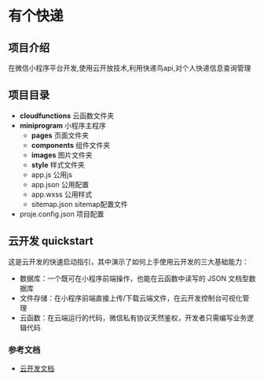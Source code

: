 # 有个快递

## 项目介绍

在微信小程序平台开发,使用云开放技术,利用快递鸟api,对个人快递信息查询管理

## 项目目录

- **cloudfunctions** 云函数文件夹
- **miniprogram** 小程序主程序
  - **pages** 页面文件夹
  - **components** 组件文件夹
  - **images** 图片文件夹
  - **style** 样式文件夹
  - app.js 公用js
  - app.json 公用配置
  - app.wxss 公用样式
  - sitemap.json sitemap配置文件
- proje.config.json 项目配置

## 云开发 quickstart

这是云开发的快速启动指引，其中演示了如何上手使用云开发的三大基础能力：

- 数据库：一个既可在小程序前端操作，也能在云函数中读写的 JSON 文档型数据库
- 文件存储：在小程序前端直接上传/下载云端文件，在云开发控制台可视化管理
- 云函数：在云端运行的代码，微信私有协议天然鉴权，开发者只需编写业务逻辑代码

### 参考文档

- [云开发文档](https://developers.weixin.qq.com/miniprogram/dev/wxcloud/basis/getting-started.html)